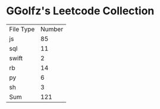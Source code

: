 # GGolfz's Leetcode Collection

<table><tr><td>File Type</td><td>Number</td></tr><tr><td>js</td><td>85</td></tr><tr><td>sql</td><td>11</td></tr><tr><td>swift</td><td>2</td></tr><tr><td>rb</td><td>14</td></tr><tr><td>py</td><td>6</td></tr><tr><td>sh</td><td>3</td></tr><tr><td>Sum</td><td>121</td></tr></table>